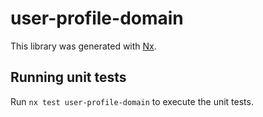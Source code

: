 # user-profile-domain

This library was generated with [Nx](https://nx.dev).


## Running unit tests

Run `nx test user-profile-domain` to execute the unit tests.

